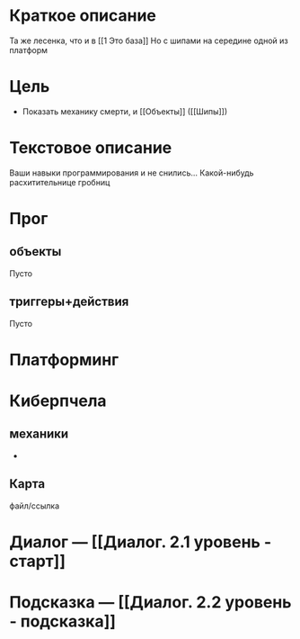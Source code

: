 # Краткое описание 
Та же лесенка, что и в [[1 Это база]] Но с шипами на середине одной из платформ
# Цель
- Показать механику смерти, и [[Объекты]] ([[Шипы]])
# Текстовое описание
Ваши навыки программирования и не снились... Какой-нибудь расхитительнице гробниц
# Прог
## объекты 
Пусто
## триггеры+действия
Пусто
# Платформинг

# Киберпчела
## механики
-
## Карта
файл/ссылка
# Диалог — [[Диалог. 2.1 уровень - старт]]
# Подсказка — [[Диалог. 2.2 уровень - подсказка]]